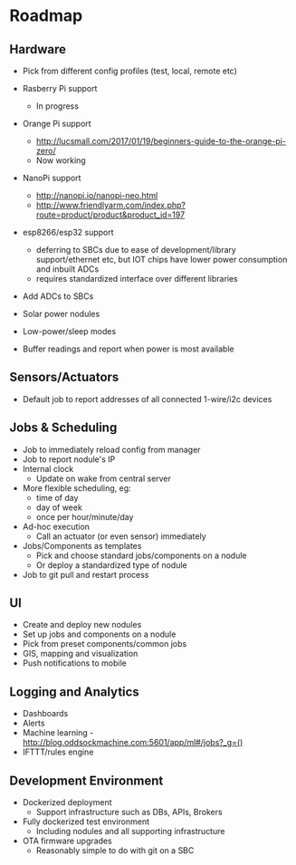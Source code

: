 # Roadmap

## Hardware
- Pick from different config profiles (test, local, remote etc)
- Rasberry Pi support
  - In progress
- Orange Pi support
  - http://lucsmall.com/2017/01/19/beginners-guide-to-the-orange-pi-zero/
  - Now working
- NanoPi support
  - http://nanopi.io/nanopi-neo.html
  - http://www.friendlyarm.com/index.php?route=product/product&product_id=197

- esp8266/esp32 support
  - deferring to SBCs due to ease of development/library support/ethernet etc, but IOT chips have lower power consumption and inbuilt ADCs
  - requires standardized interface over different libraries
- Add ADCs to SBCs
- Solar power nodules
- Low-power/sleep modes
- Buffer readings and report when power is most available

## Sensors/Actuators
- Default job to report addresses of all connected 1-wire/i2c devices


## Jobs & Scheduling
- Job to immediately reload config from manager
- Job to report nodule's IP
- Internal clock
  - Update on wake from central server
- More flexible scheduling, eg:
  - time of day
  - day of week
  - once per hour/minute/day
- Ad-hoc execution
  - Call an actuator (or even sensor) immediately
- Jobs/Components as templates
  - Pick and choose standard jobs/components on a nodule
  - Or deploy a standardized type of nodule
- Job to git pull and restart process

## UI
- Create and deploy new nodules
- Set up jobs and components on a nodule
- Pick from preset components/common jobs
- GIS, mapping and visualization
- Push notifications to mobile

## Logging and Analytics
- Dashboards
- Alerts
- Machine learning - http://blog.oddsockmachine.com:5601/app/ml#/jobs?_g=()
- IFTTT/rules engine


## Development Environment
- Dockerized deployment
  - Support infrastructure such as DBs, APIs, Brokers
- Fully dockerized test environment
  - Including nodules and all supporting infrastructure
- OTA firmware upgrades
  - Reasonably simple to do with git on a SBC
